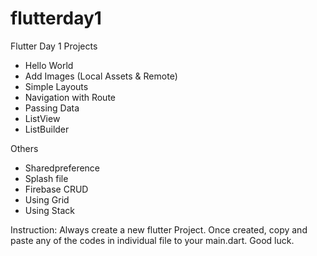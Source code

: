 # flutterday1
Flutter Day 1 Projects
- Hello World
- Add Images (Local Assets & Remote)
- Simple Layouts
- Navigation with Route
- Passing Data
- ListView
- ListBuilder

Others
- Sharedpreference
- Splash file
- Firebase CRUD
- Using Grid
- Using Stack

Instruction:
Always create a new flutter Project. Once created, copy and paste any of the codes in individual file to your main.dart.
Good luck.
